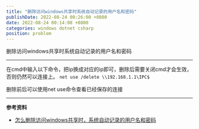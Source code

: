 ```yaml
---
title: "删除访问windows共享时系统自动记录的用户名和密码"
publishDate: 2022-08-24 00:26:00 +0800
date: 2022-08-24 00:14:08 +0800
categories: windows dotnet csharp
position: problem
---
```


删除访问windows共享时系统自动记录的用户名和密码

---

<div id="toc"></div>

在cmd中输入以下命令，把ip换成对应的ip即可，删除后需要关闭cmd才会生效，否则仍然可以连接上。
`net use /delete \\192.168.1.1\IPC$`

删除前后可以使用net use命令查看已经保存的连接

---

**参考资料**

- [怎么删除访问windows共享时，系统自动记录的用户名和密码](https://blog.csdn.net/weixin_34228617/article/details/91637249)
